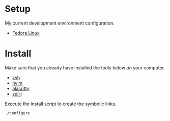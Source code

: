 # Setup
My current development environment configuration.

-  [Fedora Linux](https://fedoraproject.org)

# Install
Make sure that you already have installed the tools below on your computer.

- [zsh](https://ohmyz.sh/#install)
- [nvim](https://github.com/neovim/neovim/blob/master/INSTALL.md) 
- [alacritty](https://github.com/alacritty/alacritty/blob/master/INSTALL.md)
- [zellij](https://zellij.dev/documentation/installation)

Execute the install script to create the symbolic links.

```sh
./configure
```
